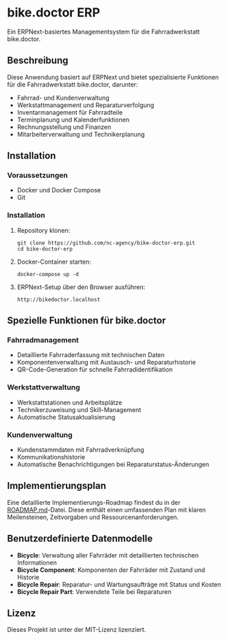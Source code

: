 # bike.doctor ERP

Ein ERPNext-basiertes Managementsystem für die Fahrradwerkstatt bike.doctor.

## Beschreibung

Diese Anwendung basiert auf ERPNext und bietet spezialisierte Funktionen für die Fahrradwerkstatt bike.doctor, darunter:

- Fahrrad- und Kundenverwaltung
- Werkstattmanagement und Reparaturverfolgung
- Inventarmanagement für Fahrradteile
- Terminplanung und Kalenderfunktionen
- Rechnungsstellung und Finanzen
- Mitarbeiterverwaltung und Technikerplanung

## Installation

### Voraussetzungen

- Docker und Docker Compose
- Git

### Installation

1. Repository klonen:
   ```
   git clone https://github.com/nc-agency/bike-doctor-erp.git
   cd bike-doctor-erp
   ```

2. Docker-Container starten:
   ```
   docker-compose up -d
   ```

3. ERPNext-Setup über den Browser ausführen:
   ```
   http://bikedoctor.localhost
   ```

## Spezielle Funktionen für bike.doctor

### Fahrradmanagement
- Detaillierte Fahrraderfassung mit technischen Daten
- Komponentenverwaltung mit Austausch- und Reparaturhistorie
- QR-Code-Generation für schnelle Fahrradidentifikation

### Werkstattverwaltung
- Werkstattstationen und Arbeitsplätze
- Technikerzuweisung und Skill-Management
- Automatische Statusaktualisierung

### Kundenverwaltung
- Kundenstammdaten mit Fahrradverknüpfung
- Kommunikationshistorie
- Automatische Benachrichtigungen bei Reparaturstatus-Änderungen

## Implementierungsplan

Eine detaillierte Implementierungs-Roadmap findest du in der [ROADMAP.md](ROADMAP.md)-Datei. Diese enthält einen umfassenden Plan mit klaren Meilensteinen, Zeitvorgaben und Ressourcenanforderungen.

## Benutzerdefinierte Datenmodelle

- **Bicycle**: Verwaltung aller Fahrräder mit detaillierten technischen Informationen
- **Bicycle Component**: Komponenten der Fahrräder mit Zustand und Historie
- **Bicycle Repair**: Reparatur- und Wartungsaufträge mit Status und Kosten
- **Bicycle Repair Part**: Verwendete Teile bei Reparaturen

## Lizenz

Dieses Projekt ist unter der MIT-Lizenz lizenziert.